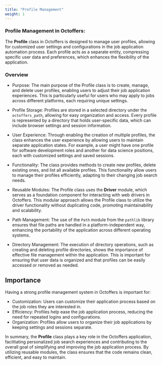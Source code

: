 ```yaml
---
title: "Profile Management"
weight: 1
---
```


### Profile Management in Octoffers:

The **Profile** class in Octoffers is designed to manage user profiles, allowing for customized user settings and configurations in the job application automation process. Each profile acts as a separate entity, compressing specific user data and preferences, which enhances the flexibility of the application.

### Overview

- Purpose: The main purpose of the Profile class is to create, manage, and delete user profiles, enabling users to adjust their job application experiences. This is particularly useful for users who may apply to jobs across different platforms, each requiring unique settings.

- Profile Storage: Profiles are stored in a selected directory under the `octoffers_path`, allowing for easy organization and access. Every profile is represented by a directory that holds user-specific data, which can include browser settings and session information.

- User Experience: Through enabling the creation of multiple profiles, the class enhances the user experience by allowing users to maintain separate application states. For example, a user might have one profile for software development roles and another for data science positions, each with customized settings and saved sessions.

- Functionality: The class provides methods to create new profiles, delete existing ones, and list all available profiles. This functionality allow users to manage their profiles efficiently, adapting to their changing job search needs.

- Reusable Modules: The Profile class uses the **Driver** module, which serves as a foundation component for interacting with web drivers in Octoffers. This modular approach allows the Profile class to utilize the driver functionality without duplicating code, promoting maintainability and scalability.

- Path Management: The use of the `Path` module from the `pathlib` library ensures that file paths are handled in a platform-independent way, enhancing the portability of the application across different operating systems.

- Directory Management: The execution of directory operations, such as creating and deleting profile directories, shows the importance of effective file management within the application. This is important for ensuring that user data is organized and that profiles can be easily accessed or removed as needed.

## Importance

Having a strong profile management system in Octoffers is important for:

- Customization: Users can customize their application process based on the job roles they are interested in.
- Efficiency: Profiles help ease the job application process, reducing the need for repeated logins and configurations.
- Organization: Profiles allow users to organize their job applications by keeping settings and sessions separate.

In summary, the **Profile** class plays a key role in the Octoffers application, facilitating personalized job search experiences and contributing to the overall goal of simplifying and improving the job application process. By utilizing reusable modules, the class ensures that the code remains clean, efficient, and easy to maintain.
